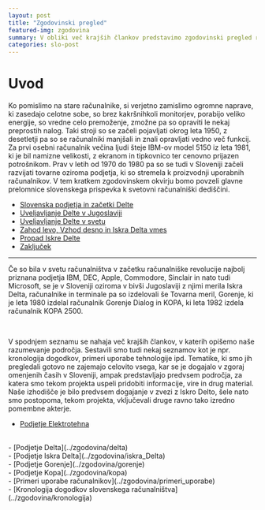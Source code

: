```yaml
---
layout: post
title: "Zgodovinski pregled"
featured-img: zgodovina
summary: V obliki več krajših člankov predstavimo zgodovinski pregled razvoja računalništva na področju Slovenije.
categories: slo-post
---
```


# Uvod

Ko pomislimo na stare računalnike, si verjetno zamislimo ogromne naprave, ki zasedajo celotne sobe, so brez kakršnihkoli monitorjev, porabijo veliko energije, so vredne celo premoženje, zmožne pa so opraviti le nekaj preprostih nalog. Taki stroji so se začeli pojavljati okrog leta 1950, z desetletji pa so se računalniki manjšali in znali opravljati vedno več funkcij. Za prvi osebni računalnik večina ljudi šteje IBM-ov model 5150 iz leta 1981, ki je bil namizne velikosti, z ekranom in tipkovnico ter cenovno prijazen potrošnikom. Prav v letih od 1970 do 1980 pa so se tudi v Sloveniji začeli razvijati tovarne oziroma podjetja, ki so stremela k proizvodnji uporabnih računalnikov. V tem kratkem zgodovinskem okvirju bomo povzeli glavne prelomnice slovenskega prispevka k svetovni računalniški dediščini.

- [Slovenska podjetja in začetki Delte](../zgodovina/slovenska_podjetja)
- [Uveljavljanje Delte v Jugoslaviji](../zgodovina/uveljavljanje_delte_v_jugoslaviji)
- [Uveljavljanje Delte v svetu](../zgodovina/uveljavljanje_delte_v_svetu)
- [Zahod levo, Vzhod desno in Iskra Delta vmes](../zgodovina/zahod_levo_vzhod_desno_in_iskra_delta_vmes)
- [Propad Iskre Delte](../zgodovina/propad_iskre_delte)
- [Zaključek](../zgodovina/zakljucek)

-----

Če so bila v svetu računalništva v začetku računalniške revolucije najbolj priznana podjetja IBM, DEC, Apple, Commodore, Sinclair in nato tudi Microsoft, se je v Sloveniji oziroma v bivši Jugoslaviji z njimi merila Iskra Delta, računalnike in terminale pa so izdelovali še Tovarna meril, Gorenje, ki je leta 1980 izdelal računalnik Gorenje Dialog in KOPA, ki leta 1982 izdela računalnik KOPA 2500.

<br>

V spodnjem seznamu se nahaja več krajših člankov, v katerih opišemo naše razumevanje področja. Sestavili smo tudi nekaj seznamov kot je npr. kronologija dogodkov, primeri uporabe tehnologije ipd. Tematike, ki smo jih pregledali gotovo ne zajemajo celovito vsega, kar se je dogajalo v zgoraj omenjenih časih v Sloveniji, ampak predstavljajo predvsem področja, za katera smo tekom projekta uspeli pridobiti informacije, vire in drug material. Naše izhodišče je bilo predvsem dogajanje v zvezi z Iskro Delto, šele nato smo postopoma, tekom projekta, vključevali druge ravno tako izredno pomembne akterje.


 - [Podjetje Elektrotehna](../zgodovina/elektrotehna)
<br>
 - [Podjetje Delta](../zgodovina/delta)
<br>
 - [Podjetje Iskra Delta](../zgodovina/iskra_Delta)
<br>
 - [Podjetje Gorenje](../zgodovina/gorenje)
<br>
 - [Podjetje Kopa](../zgodovina/kopa)
<br>
 - [Primeri uporabe računalnikov](../zgodovina/primeri_uporabe)
<br>
 - [Kronologija dogodkov slovenskega računalništva](../zgodovina/kronologija)
